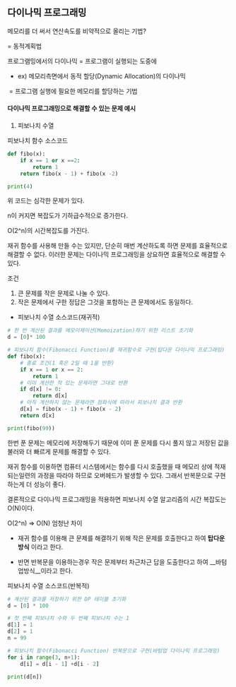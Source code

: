 ## 다이나믹 프로그래밍

메모리를 더 써서 연산속도를 비약적으로 올리는 기법?

= 동적계획법

프로그램밍에서의 다이나믹 = 프로그램이 실행되는 도중에

- ex) 메모리측면에서 동적 할당(Dynamic Allocation)의 다이나믹 

​		=   프로그램 실행에 필요한 메모리를 할당하는 기법 



#### 다이나믹 프로그래밍으로 해결할 수 있는 문제 예시

1. 피보나치 수열



피보나치 함수 소스코드

```python
def fibo(x):
	if x == 1 or x ==2:
        return 1
    return fibo(x - 1) + fibo(x -2)

print(4)
```

위 코드는 심각한 문제가 있다.

n이 커지면 복잡도가 기하급수적으로 증가한다.

O(2^n)의 시간복잡도를 가진다. 



재귀 함수를 사용해 만들 수는 있지만, 단순히 매번 계산하도록 하면 문제를 효율적으로 해결할 수 없다. 이러한 문제는 다이나믹 프로그래밍을 상요하면 효율적으로 해결할 수 있다.

조건

1. 큰 문제를 작은 문제로 나눌 수 있다.
2. 작은 문제에서 구한 정답은 그것을 포함하는 큰 문제에서도 동일하다.

- 피보나치 수열 소스코드(재귀적)

```python
# 한 번 계산된 결과를 메모이제이션(Memoization)하기 위한 리스트 초기화
d = [0]* 100

# 피보나치 함수(Fibonacci Function)를 재귀함수로 구현(탑다운 다이나믹 프로그래밍)
def fibo(x):
	# 종료 조건(1 혹은 2일 때 1을 반환)
    if x == 1 or x == 2:
        return 1
    # 이미 계산한 적 있는 문제라면 그대로 반환
    if d[x] != 0:
        return d[x]
    # 아직 계산하지 않는 문제라면 점화식에 따라서 피보나치 결과 반환
    d[x] = fibo(x - 1) + fibo(x - 2)
    return d[x]

print(fibo(99))
```



한번 푼 문제는 메모리에 저장해두기 때문에 이미 푼 문제를 다시 풀지 않고 저장된 값을 불러와 더 빠르게 문제를 해결할 수 있다.



재귀 함수를 이용하면 컴퓨터 시스템에서는 함수를 다시 호출했을 때 메모리 상에 적재되는일련의 과정을 따라야 하므로 오버헤드가 발생할 수 있다.  그래서 반복문으로 구현하는게 더 성능이 좋다. 



결론적으로 다이나믹 프로그래밍을 적용하면 피보나치 수열 알고리즘의 시간 복잡도는 O(N)이다.

O(2^n) => O(N) 엄청난 차이



- 재귀 함수를 이용해 큰 문제를 해결하기 위해 작은 문제를 호출한다고 하여 __탑다운방식__ 이라고 한다.



- 반면 반복문을 이용하는경우 작은 문제부터 차근차근 답을 도출한다고 하여 __바텀업방식__이라고 한다.

피보나치 수열 소스코드(반복적)

```python
# 계산된 결과를 저장하기 위한 DP 테이블 초기화
d = [0] * 100

# 첫 번째 피보나치 수와 두 번째 피보나치 수는 1
d[1] = 1
d[2] = 1
n = 99

# 피보나치 함수(Fibonacci Function) 반복문으로 구현(바텀업 다이나믹 프로그래밍)
for i in range(3, n+1):
    d[i] = d[i - 1] +d[i - 2]
    
print(d[n])
```







